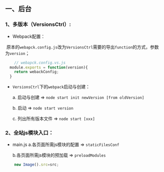 ## 一、后台
### 1、多版本（VersionsCtrl）:
* Webpack配置：

  原本的`webapck.config.js`改为`VersionsCtrl`需要的导出`function`的方式，参数为`version`；
  
```javascript
	// webapck.config.vs.js
  module.exports = function(version){
    return webackConfig;
  }
```
* `VersionsCtrl`下的`webpack`启动与创建：

	a. 启动与创建 => `node start init newVersion [from oldVersion]`
	
	b. 启动 => `node start version`
	
	c. 列出所有版本文件 => `node start [xxx]`

### 2、全站js模块入口：
* main.js
	a.各页面所需js模块的配置 => `staticFilesConf`
	
	b.各页面所需js模块的预加载 => `preloadModules`
```javascript
	new Image().src=src;
```
